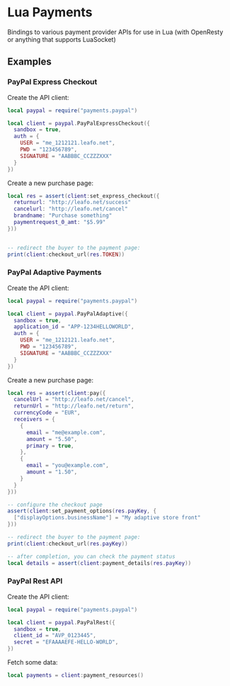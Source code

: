 # Lua Payments

Bindings to various payment provider APIs for use in Lua (with OpenResty or
anything that supports LuaSocket)


## Examples

### PayPal Express Checkout

Create the API client:

```lua
local paypal = require("payments.paypal")

local client = paypal.PayPalExpressCheckout({
  sandbox = true,
  auth = {
    USER = "me_1212121.leafo.net",
    PWD = "123456789",
    SIGNATURE = "AABBBC_CCZZZXXX"
  }
})
```

Create a new purchase page:

```lua
local res = assert(client:set_express_checkout({
  returnurl: "http://leafo.net/success"
  cancelurl: "http://leafo.net/cancel"
  brandname: "Purchase something"
  paymentrequest_0_amt: "$5.99"
}))


-- redirect the buyer to the payment page:
print(client:checkout_url(res.TOKEN))
```


### PayPal Adaptive Payments

Create the API client:

```lua
local paypal = require("payments.paypal")

local client = paypal.PayPalAdaptive({
  sandbox = true,
  application_id = "APP-1234HELLOWORLD",
  auth = {
    USER = "me_1212121.leafo.net",
    PWD = "123456789",
    SIGNATURE = "AABBBC_CCZZZXXX"
  }
})
```

Create a new purchase page:


```lua
local res = assert(client:pay({
  cancelUrl = "http://leafo.net/cancel",
  returnUrl = "http://leafo.net/return",
  currencyCode = "EUR",
  receivers = {
    {
      email = "me@example.com",
      amount = "5.50",
      primary = true,
    },
    {
      email = "you@example.com",
      amount = "1.50",
    }
  }
}))

-- configure the checkout page
assert(client:set_payment_options(res.payKey, {
  ["displayOptions.businessName"] = "My adaptive store front"
}))

-- redirect the buyer to the payment page:
print(client:checkout_url(res.payKey))

-- after completion, you can check the payment status
local details = assert(client:payment_details(res.payKey))

```

### PayPal Rest API

Create the API client:

```lua
local paypal = require("payments.paypal")

local client = paypal.PayPalRest({
  sandbox = true,
  client_id = "AVP_0123445",
  secret = "EFAAAAEFE-HELLO-WORLD",
})
```

Fetch some data:

```lua
local payments = client:payment_resources()
```


